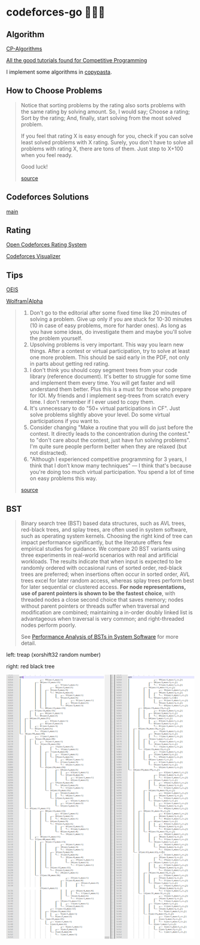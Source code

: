# codeforces-go 💭💡🎈

## Algorithm

[CP-Algorithms](https://cp-algorithms.com/)

[All the good tutorials found for Competitive Programming](https://codeforces.com/blog/entry/57282)

I implement some algorithms in [copypasta](./copypasta).

## How to Choose Problems

> Notice that sorting problems by the rating also sorts problems with the same rating by solving amount. 
> So, I would say; Choose a rating; Sort by the rating; And, finally, start solving from the most solved problem.
>
> If you feel that rating X is easy enough for you, check if you can solve least solved problems with X rating. 
> Surely, you don't have to solve all problems with rating X, there are tons of them. Just step to X+100 when you feel ready.
>
> Good luck!
>
> [source](https://codeforces.com/blog/entry/65406?#comment-494043)

## Codeforces Solutions

[main](./main)

## Rating

[Open Codeforces Rating System](https://codeforces.com/blog/entry/20762)

[Codeforces Visualizer](https://cfviz.netlify.com/virtual-rating-change.html)

## Tips

[OEIS](https://oeis.org/)

[Wolfram|Alpha](https://www.wolframalpha.com/)

> 1. Don't go to the editorial after some fixed time like 20 minutes of solving a problem. Give up only if you are stuck for 10-30 minutes (10 in case of easy problems, more for harder ones). As long as you have some ideas, do investigate them and maybe you'll solve the problem yourself.
> 2. Upsolving problems is very important. This way you learn new things. After a contest or virtual participation, try to solve at least one more problem. This should be said early in the PDF, not only in parts about getting red rating.
> 3. I don't think you should copy segment trees from your code library (reference document). It's better to struggle for some time and implement them every time. You will get faster and will understand them better. Plus this is a must for those who prepare for IOI. My friends and I implement seg-trees from scratch every time. I don't remember if I ever used to copy them.
> 4. It's unnecessary to do "50+ virtual participations in CF". Just solve problems slightly above your level. Do some virtual participations if you want to.
> 5. Consider changing "Make a routine that you will do just before the contest. It directly leads to the concentration during the contest." to "don't care about the contest, just have fun solving problems". I'm quite sure people perform better when they are relaxed (but not distracted).
> 6. "Although I experienced competitive programming for 3 years, I think that I don’t know many techniques" — I think that's because you're doing too much virtual participation. You spend a lot of time on easy problems this way.
>
> [source](https://codeforces.com/blog/entry/66909?#comment-517968)

## BST

> Binary search tree (BST) based data structures, such as AVL trees, red-black trees, and splay trees, are often used in system software, such as operating system kernels. 
> Choosing the right kind of tree can impact performance significantly, but the literature offers few empirical studies for guidance. 
> We compare 20 BST variants using three experiments in real-world scenarios with real and artificial workloads. 
> The results indicate that when input is expected to be randomly ordered with occasional runs of sorted order, red-black trees are preferred; 
> when insertions often occur in sorted order, AVL trees excel for later random access, whereas splay trees perform best for later sequential or clustered access. 
> **For node representations, use of parent pointers is shown to be the fastest choice**, with threaded nodes a close second choice that saves memory; nodes without parent pointers or threads suffer when traversal and modification are combined; maintaining a in-order doubly linked list is advantageous when traversal is very common; and right-threaded nodes perform poorly.
>
> See [Performance Analysis of BSTs in System Software](misc/Performance%20Analysis%20of%20BSTs%20in%20System%20Software.pdf) for more detail.

left: treap (xorshift32 random number)

right: red black tree

![](misc/bst.png)
